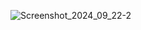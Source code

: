 ![Screenshot_2024_09_22-2](https://github.com/user-attachments/assets/dc92e34d-515a-43ed-becd-377ea87b9bc8)
